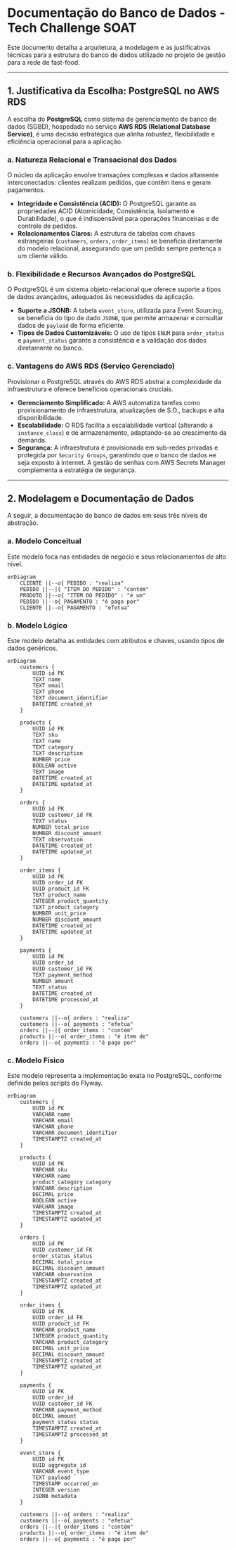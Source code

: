 # Documentação do Banco de Dados - Tech Challenge SOAT

Este documento detalha a arquitetura, a modelagem e as justificativas técnicas para a estrutura do banco de dados utilizado no projeto de gestão para a rede de fast-food.

---

## 1. Justificativa da Escolha: PostgreSQL no AWS RDS

A escolha do **PostgreSQL** como sistema de gerenciamento de banco de dados (SGBD), hospedado no serviço **AWS RDS (Relational Database Service)**, é uma decisão estratégica que alinha robustez, flexibilidade e eficiência operacional para a aplicação.

### a. Natureza Relacional e Transacional dos Dados
O núcleo da aplicação envolve transações complexas e dados altamente interconectados: clientes realizam pedidos, que contêm itens e geram pagamentos.

* **Integridade e Consistência (ACID):** O PostgreSQL garante as propriedades ACID (Atomicidade, Consistência, Isolamento e Durabilidade), o que é indispensável para operações financeiras e de controle de pedidos.
* **Relacionamentos Claros:** A estrutura de tabelas com chaves estrangeiras (`customers`, `orders`, `order_items`) se beneficia diretamente do modelo relacional, assegurando que um pedido sempre pertença a um cliente válido.

### b. Flexibilidade e Recursos Avançados do PostgreSQL
O PostgreSQL é um sistema objeto-relacional que oferece suporte a tipos de dados avançados, adequados às necessidades da aplicação.

* **Suporte a JSONB:** A tabela `event_store`, utilizada para Event Sourcing, se beneficia do tipo de dado `JSONB`, que permite armazenar e consultar dados de `payload` de forma eficiente.
* **Tipos de Dados Customizáveis:** O uso de tipos `ENUM` para `order_status` e `payment_status` garante a consistência e a validação dos dados diretamente no banco.

### c. Vantagens do AWS RDS (Serviço Gerenciado)
Provisionar o PostgreSQL através do AWS RDS abstrai a complexidade da infraestrutura e oferece benefícios operacionais cruciais.

* **Gerenciamento Simplificado:** A AWS automatiza tarefas como provisionamento de infraestrutura, atualizações de S.O., backups e alta disponibilidade.
* **Escalabilidade:** O RDS facilita a escalabilidade vertical (alterando a `instance_class`) e de armazenamento, adaptando-se ao crescimento da demanda.
* **Segurança:** A infraestrutura é provisionada em sub-redes privadas e protegida por `Security Groups`, garantindo que o banco de dados не seja exposto à internet. A gestão de senhas com AWS Secrets Manager complementa a estratégia de segurança.

---

## 2. Modelagem e Documentação de Dados

A seguir, a documentação do banco de dados em seus três níveis de abstração.

### a. Modelo Conceitual
Este modelo foca nas entidades de negócio e seus relacionamentos de alto nível.

```mermaid
erDiagram
    CLIENTE ||--o{ PEDIDO : "realiza"
    PEDIDO ||--|{ "ITEM DO PEDIDO" : "contém"
    PRODUTO ||--o{ "ITEM DO PEDIDO" : "é um"
    PEDIDO ||--o{ PAGAMENTO : "é pago por"
    CLIENTE ||--o{ PAGAMENTO : "efetua"
```

### b. Modelo Lógico
Este modelo detalha as entidades com atributos e chaves, usando tipos de dados genéricos.

```mermaid
erDiagram
    customers {
        UUID id PK
        TEXT name
        TEXT email
        TEXT phone
        TEXT document_identifier
        DATETIME created_at
    }

    products {
        UUID id PK
        TEXT sku
        TEXT name
        TEXT category
        TEXT description
        NUMBER price
        BOOLEAN active
        TEXT image
        DATETIME created_at
        DATETIME updated_at
    }

    orders {
        UUID id PK
        UUID customer_id FK
        TEXT status
        NUMBER total_price
        NUMBER discount_amount
        TEXT observation
        DATETIME created_at
        DATETIME updated_at
    }

    order_items {
        UUID id PK
        UUID order_id FK
        UUID product_id FK
        TEXT product_name
        INTEGER product_quantity
        TEXT product_category
        NUMBER unit_price
        NUMBER discount_amount
        DATETIME created_at
        DATETIME updated_at
    }

    payments {
        UUID id PK
        UUID order_id
        UUID customer_id FK
        TEXT payment_method
        NUMBER amount
        TEXT status
        DATETIME created_at
        DATETIME processed_at
    }

    customers ||--o{ orders : "realiza"
    customers ||--o{ payments : "efetua"
    orders ||--|{ order_items : "contém"
    products ||--o{ order_items : "é item de"
    orders ||--o{ payments : "é pago por"
```

### c. Modelo Físico
Este modelo representa a implementação exata no PostgreSQL, conforme definido pelos scripts do Flyway.

```mermaid
erDiagram
    customers {
        UUID id PK
        VARCHAR name
        VARCHAR email
        VARCHAR phone
        VARCHAR document_identifier
        TIMESTAMPTZ created_at
    }

    products {
        UUID id PK
        VARCHAR sku
        VARCHAR name
        product_category category
        VARCHAR description
        DECIMAL price
        BOOLEAN active
        VARCHAR image
        TIMESTAMPTZ created_at
        TIMESTAMPTZ updated_at
    }

    orders {
        UUID id PK
        UUID customer_id FK
        order_status status
        DECIMAL total_price
        DECIMAL discount_amount
        VARCHAR observation
        TIMESTAMPTZ created_at
        TIMESTAMPTZ updated_at
    }

    order_items {
        UUID id PK
        UUID order_id FK
        UUID product_id FK
        VARCHAR product_name
        INTEGER product_quantity
        VARCHAR product_category
        DECIMAL unit_price
        DECIMAL discount_amount
        TIMESTAMPTZ created_at
        TIMESTAMPTZ updated_at
    }

    payments {
        UUID id PK
        UUID order_id
        UUID customer_id FK
        VARCHAR payment_method
        DECIMAL amount
        payment_status status
        TIMESTAMPTZ created_at
        TIMESTAMPTZ processed_at
    }

    event_store {
        UUID id PK
        UUID aggregate_id
        VARCHAR event_type
        TEXT payload
        TIMESTAMP occurred_on
        INTEGER version
        JSONB metadata
    }

    customers ||--o{ orders : "realiza"
    customers ||--o{ payments : "efetua"
    orders ||--|{ order_items : "contém"
    products ||--o{ order_items : "é item de"
    orders ||--o{ payments : "é pago por"
```